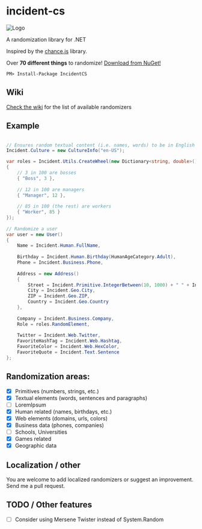 # incident-cs
![Logo](http://kornelijepetak.com/incident-logo.png)

A randomization library for .NET

Inspired by the [chance.js](http://chancejs.com/) library.

Over **70 different things** to randomize! [Download from NuGet!](https://www.nuget.org/packages/IncidentCS)

```
PM> Install-Package IncidentCS
```


## Wiki

[Check the wiki](https://github.com/kornelijepetak/incident-cs/wiki) for the list of available randomizers

## Example

```c#

// Ensures random textual content (i.e. names, words) to be in English language
Incident.Culture = new CultureInfo("en-US"); 

var roles = Incident.Utils.CreateWheel(new Dictionary<string, double>()
{
    // 3 in 100 are bosses
    { "Boss", 3 },
    
    // 12 in 100 are managers
    { "Manager", 12 },
    
    // 85 in 100 (the rest) are workers
    { "Worker", 85 }
});
			
// Randomize a user
var user = new User() 
{ 
    Name = Incident.Human.FullName,
    
    Birthday = Incident.Human.Birthday(HumanAgeCategory.Adult),
    Phone = Incident.Business.Phone,
    
    Address = new Address()
    {
        Street = Incident.Primitive.IntegerBetween(10, 1000) + " " + Incident.Geo.Street,
        City = Incident.Geo.City,
        ZIP = Incident.Geo.ZIP,
        Country = Incident.Geo.Country
    },
    
    Company = Incident.Business.Company,
    Role = roles.RandomElement,
    
    Twitter = Incident.Web.Twitter,
    FavoriteHashTag = Incident.Web.Hashtag,
    FavoriteColor = Incident.Web.HexColor,
    FavoriteQuote = Incident.Text.Sentence
};
```

## Randomization areas:
- [x] Primitives (numbers, strings, etc.)
- [x] Textual elements (words, sentences and paragraphs)
 - [ ] LoremIpsum
- [x] Human related (names, birthdays, etc.)
- [x] Web elements (domains, urls, colors)
- [x] Business data (phones, companies)
 - [ ] Schools, Universities
- [x] Games related
- [x] Geographic data

## Localization / other

You are welcome to add localized randomizers or suggest an improvement. 
Send me a pull request.

## TODO / Other features
- [ ] Consider using Mersene Twister instead of System.Random
